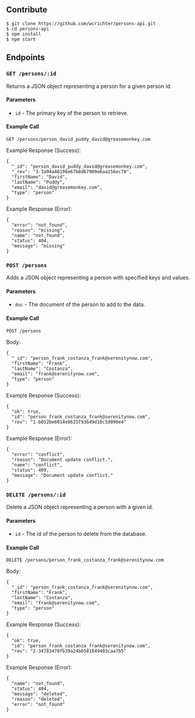 ## Contribute

```
$ git clone https://github.com/wcrichter/persons-api.git
$ cd persons-api
$ npm install
$ npm start
```

## Endpoints

### `GET /persons/:id`

Returns a JSON object representing a person for a given person id.

#### Parameters

- `id` - The primary key of the person to retrieve.

#### Example Call

```
GET /persons/person_david_puddy_david@greasemonkey.com
```

Example Response (Success):
```
{
  "_id": "person_david_puddy_david@greasemonkey.com",
  "_rev": "3-3a94a40198e67b8d67909e6aa156ec70",
  "firstName": "David",
  "lastName": "Puddy",
  "email": "david@greasemonkey.com",
  "type": "person"
}
```

Example Response (Error):
```
{
  "error": "not_found",
  "reason": "missing",
  "name": "not_found",
  "status": 404,
  "message": "missing"
}
```

### `POST /persons`

Adds a JSON object representing a person with specified keys and values.

#### Parameters

- `doc` - The document of the person to add to the data.

#### Example Call

```
POST /persons
```

Body:
```
{
  "_id": "person_frank_costanza_frank@serenitynow.com",
  "firstName": "Frank",
  "lastName": "Costanza",
  "email": "frank@serenitynow.com",
  "type": "person"
}
```

Example Response (Success):
```
{
  "ok": true,
  "id": "person_frank_costanza_frank@serenitynow.com",
  "rev": "1-b052be6014e8625f93649d10c5d090e4"
}
```

Example Response (Error):
```
{
  "error": "conflict",
  "reason": "Document update conflict.",
  "name": "conflict",
  "status": 409,
  "message": "Document update conflict."
}
```

### `DELETE /persons/:id`

Delete a JSON object representing a person with a given id.

#### Parameters

- `id` - The id of the person to delete from the database.

#### Example Call

```
DELETE /persons/person_frank_costanza_frank@serenitynow.com
```

Body:
```
{
  "_id": "person_frank_costanza_frank@serenitynow.com",
  "firstName": "Frank",
  "lastName": "Costanza",
  "email": "frank@serenitynow.com",
  "type": "person"
}
```

Example Response (Success):
```
{
  "ok": true,
  "id": "person_frank_costanza_frank@serenitynow.com",
  "rev": "2-34783470fb39a24b6581849403caa7b5"
}
```

Example Response (Error):
```
{
  "name": "not_found",
  "status": 404,
  "message": "deleted",
  "reason": "deleted",
  "error": "not_found"
}
```
